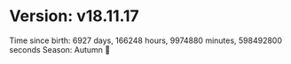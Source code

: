 # Version: v18.11.17
Time since birth: 6927 days, 166248 hours, 9974880 minutes, 598492800 seconds
Season: Autumn 🍁
